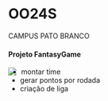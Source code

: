 # OO24S
CAMPUS PATO BRANCO

#### Projeto FantasyGame

   <img src="https://i.imgur.com/jVOT5BJ.jpg"  
   style="float: left; margin-right: 10px;" />

 - montar time
 - gerar pontos por rodada
 - criação de liga